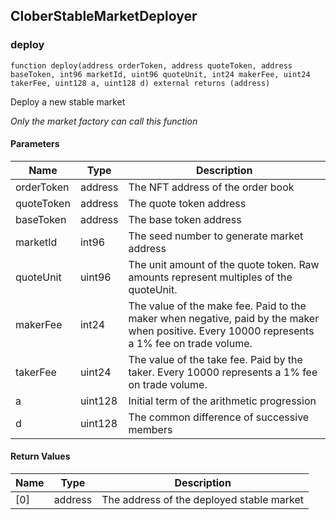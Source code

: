 ## CloberStableMarketDeployer

### deploy

```solidity
function deploy(address orderToken, address quoteToken, address baseToken, int96 marketId, uint96 quoteUnit, int24 makerFee, uint24 takerFee, uint128 a, uint128 d) external returns (address)
```

Deploy a new stable market

_Only the market factory can call this function_

#### Parameters

| Name | Type | Description |
| ---- | ---- | ----------- |
| orderToken | address | The NFT address of the order book |
| quoteToken | address | The quote token address |
| baseToken | address | The base token address |
| marketId | int96 | The seed number to generate market address |
| quoteUnit | uint96 | The unit amount of the quote token. Raw amounts represent multiples of the quoteUnit. |
| makerFee | int24 | The value of the make fee.        Paid to the maker when negative, paid by the maker when positive.        Every 10000 represents a 1% fee on trade volume. |
| takerFee | uint24 | The value of the take fee.        Paid by the taker. Every 10000 represents a 1% fee on trade volume. |
| a | uint128 | Initial term of the arithmetic progression |
| d | uint128 | The common difference of successive members |

#### Return Values

| Name | Type | Description |
| ---- | ---- | ----------- |
| [0] | address | The address of the deployed stable market |

